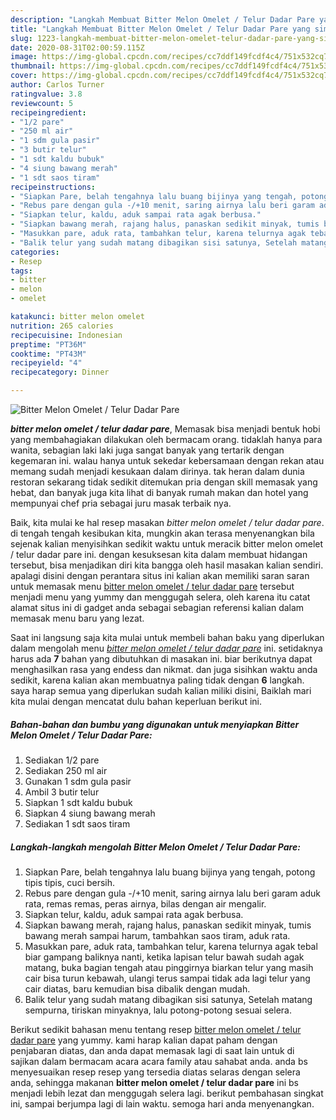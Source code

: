 ```yaml
---
description: "Langkah Membuat Bitter Melon Omelet / Telur Dadar Pare yang simpel"
title: "Langkah Membuat Bitter Melon Omelet / Telur Dadar Pare yang simpel"
slug: 1223-langkah-membuat-bitter-melon-omelet-telur-dadar-pare-yang-simpel
date: 2020-08-31T02:00:59.115Z
image: https://img-global.cpcdn.com/recipes/cc7ddf149fcdf4c4/751x532cq70/bitter-melon-omelet-telur-dadar-pare-foto-resep-utama.jpg
thumbnail: https://img-global.cpcdn.com/recipes/cc7ddf149fcdf4c4/751x532cq70/bitter-melon-omelet-telur-dadar-pare-foto-resep-utama.jpg
cover: https://img-global.cpcdn.com/recipes/cc7ddf149fcdf4c4/751x532cq70/bitter-melon-omelet-telur-dadar-pare-foto-resep-utama.jpg
author: Carlos Turner
ratingvalue: 3.8
reviewcount: 5
recipeingredient:
- "1/2 pare"
- "250 ml air"
- "1 sdm gula pasir"
- "3 butir telur"
- "1 sdt kaldu bubuk"
- "4 siung bawang merah"
- "1 sdt saos tiram"
recipeinstructions:
- "Siapkan Pare, belah tengahnya lalu buang bijinya yang tengah, potong tipis tipis, cuci bersih."
- "Rebus pare dengan gula -/+10 menit, saring airnya lalu beri garam aduk rata, remas remas, peras airnya, bilas dengan air mengalir."
- "Siapkan telur, kaldu, aduk sampai rata agak berbusa."
- "Siapkan bawang merah, rajang halus, panaskan sedikit minyak, tumis bawang merah sampai harum, tambahkan saos tiram, aduk rata."
- "Masukkan pare, aduk rata, tambahkan telur, karena telurnya agak tebal biar gampang baliknya nanti, ketika lapisan telur bawah sudah agak matang, buka bagian tengah atau pinggirnya biarkan telur yang masih cair bisa turun kebawah, ulangi terus sampai tidak ada lagi telur yang cair diatas, baru kemudian bisa dibalik dengan mudah."
- "Balik telur yang sudah matang dibagikan sisi satunya, Setelah matang sempurna, tiriskan minyaknya, lalu potong-potong sesuai selera."
categories:
- Resep
tags:
- bitter
- melon
- omelet

katakunci: bitter melon omelet 
nutrition: 265 calories
recipecuisine: Indonesian
preptime: "PT36M"
cooktime: "PT43M"
recipeyield: "4"
recipecategory: Dinner

---
```



![Bitter Melon Omelet / Telur Dadar Pare](https://img-global.cpcdn.com/recipes/cc7ddf149fcdf4c4/751x532cq70/bitter-melon-omelet-telur-dadar-pare-foto-resep-utama.jpg)

<b><i>bitter melon omelet / telur dadar pare</i></b>, Memasak bisa menjadi bentuk hobi yang membahagiakan dilakukan oleh bermacam orang. tidaklah hanya para wanita, sebagian laki laki juga sangat banyak yang tertarik dengan kegemaran ini. walau hanya untuk sekedar kebersamaan dengan rekan atau memang sudah menjadi kesukaan dalam dirinya. tak heran dalam dunia restoran sekarang tidak sedikit ditemukan pria dengan skill memasak yang hebat, dan banyak juga kita lihat di banyak rumah makan dan hotel yang mempunyai chef pria sebagai juru masak terbaik nya.

Baik, kita mulai ke hal resep masakan <i>bitter melon omelet / telur dadar pare</i>. di tengah tengah kesibukan kita, mungkin akan terasa menyenangkan bila sejenak kalian menyisihkan sedikit waktu untuk meracik bitter melon omelet / telur dadar pare ini. dengan kesuksesan kita dalam membuat hidangan tersebut, bisa menjadikan diri kita bangga oleh hasil masakan kalian sendiri. apalagi disini dengan perantara situs ini kalian akan memiliki saran saran untuk memasak menu <u>bitter melon omelet / telur dadar pare</u> tersebut menjadi menu yang yummy dan menggugah selera, oleh karena itu catat alamat situs ini di gadget anda sebagai sebagian referensi kalian dalam memasak menu baru yang lezat.




Saat ini langsung saja kita mulai untuk membeli bahan baku yang diperlukan dalam mengolah menu <u><i>bitter melon omelet / telur dadar pare</i></u> ini. setidaknya harus ada <b>7</b> bahan yang dibutuhkan di masakan ini. biar berikutnya dapat menghasilkan rasa yang endess dan nikmat. dan juga sisihkan waktu anda sedikit, karena kalian akan membuatnya paling tidak dengan <b>6</b> langkah. saya harap semua yang diperlukan sudah kalian miliki disini, Baiklah mari kita mulai dengan mencatat dulu bahan keperluan berikut ini.

<!--inarticleads1-->

##### Bahan-bahan dan bumbu yang digunakan untuk menyiapkan Bitter Melon Omelet / Telur Dadar Pare:

1. Sediakan 1/2 pare
1. Sediakan 250 ml air
1. Gunakan 1 sdm gula pasir
1. Ambil 3 butir telur
1. Siapkan 1 sdt kaldu bubuk
1. Siapkan 4 siung bawang merah
1. Sediakan 1 sdt saos tiram




<!--inarticleads2-->

##### Langkah-langkah mengolah Bitter Melon Omelet / Telur Dadar Pare:

1. Siapkan Pare, belah tengahnya lalu buang bijinya yang tengah, potong tipis tipis, cuci bersih.
1. Rebus pare dengan gula -/+10 menit, saring airnya lalu beri garam aduk rata, remas remas, peras airnya, bilas dengan air mengalir.
1. Siapkan telur, kaldu, aduk sampai rata agak berbusa.
1. Siapkan bawang merah, rajang halus, panaskan sedikit minyak, tumis bawang merah sampai harum, tambahkan saos tiram, aduk rata.
1. Masukkan pare, aduk rata, tambahkan telur, karena telurnya agak tebal biar gampang baliknya nanti, ketika lapisan telur bawah sudah agak matang, buka bagian tengah atau pinggirnya biarkan telur yang masih cair bisa turun kebawah, ulangi terus sampai tidak ada lagi telur yang cair diatas, baru kemudian bisa dibalik dengan mudah.
1. Balik telur yang sudah matang dibagikan sisi satunya, Setelah matang sempurna, tiriskan minyaknya, lalu potong-potong sesuai selera.




Berikut sedikit bahasan menu tentang resep <u>bitter melon omelet / telur dadar pare</u> yang yummy. kami harap kalian dapat paham dengan penjabaran diatas, dan anda dapat memasak lagi di saat lain untuk di sajikan dalam bermacam acara acara family atau sahabat anda. anda bs menyesuaikan resep resep yang tersedia diatas selaras dengan selera anda, sehingga makanan <b>bitter melon omelet / telur dadar pare</b> ini bs menjadi lebih lezat dan menggugah selera lagi. berikut pembahasan singkat ini, sampai berjumpa lagi di lain waktu. semoga hari anda menyenangkan.
